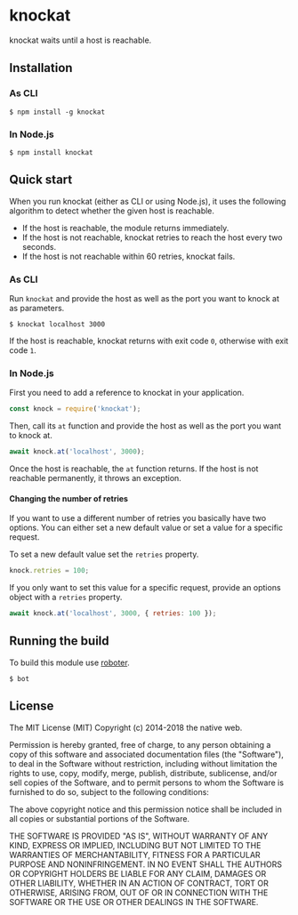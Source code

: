 # knockat

knockat waits until a host is reachable.

## Installation

### As CLI

```shell
$ npm install -g knockat
```

### In Node.js

```shell
$ npm install knockat
```

## Quick start

When you run knockat (either as CLI or using Node.js), it uses the following algorithm to detect whether the given host is reachable.

- If the host is reachable, the module returns immediately.
- If the host is not reachable, knockat retries to reach the host every two seconds.
- If the host is not reachable within 60 retries, knockat fails.

### As CLI

Run `knockat` and provide the host as well as the port you want to knock at as parameters.

```shell
$ knockat localhost 3000
```

If the host is reachable, knockat returns with exit code `0`, otherwise with exit code `1`.

### In Node.js

First you need to add a reference to knockat in your application.

```javascript
const knock = require('knockat');
```

Then, call its `at` function and provide the host as well as the port you want to knock at.

```javascript
await knock.at('localhost', 3000);
```

Once the host is reachable, the `at` function returns. If the host is not reachable permanently, it throws an exception.

#### Changing the number of retries

If you want to use a different number of retries you basically have two options. You can either set a new default value or set a value for a specific request.

To set a new default value set the `retries` property.

```javascript
knock.retries = 100;
```

If you only want to set this value for a specific request, provide an options object with a `retries` property.

```javascript
await knock.at('localhost', 3000, { retries: 100 });
```

## Running the build

To build this module use [roboter](https://www.npmjs.com/package/roboter).

```shell
$ bot
```

## License

The MIT License (MIT)
Copyright (c) 2014-2018 the native web.

Permission is hereby granted, free of charge, to any person obtaining a copy of this software and associated documentation files (the "Software"), to deal in the Software without restriction, including without limitation the rights to use, copy, modify, merge, publish, distribute, sublicense, and/or sell copies of the Software, and to permit persons to whom the Software is furnished to do so, subject to the following conditions:

The above copyright notice and this permission notice shall be included in all copies or substantial portions of the Software.

THE SOFTWARE IS PROVIDED "AS IS", WITHOUT WARRANTY OF ANY KIND, EXPRESS OR IMPLIED, INCLUDING BUT NOT LIMITED TO THE WARRANTIES OF MERCHANTABILITY, FITNESS FOR A PARTICULAR PURPOSE AND NONINFRINGEMENT. IN NO EVENT SHALL THE AUTHORS OR COPYRIGHT HOLDERS BE LIABLE FOR ANY CLAIM, DAMAGES OR OTHER LIABILITY, WHETHER IN AN ACTION OF CONTRACT, TORT OR OTHERWISE, ARISING FROM, OUT OF OR IN CONNECTION WITH THE SOFTWARE OR THE USE OR OTHER DEALINGS IN THE SOFTWARE.
